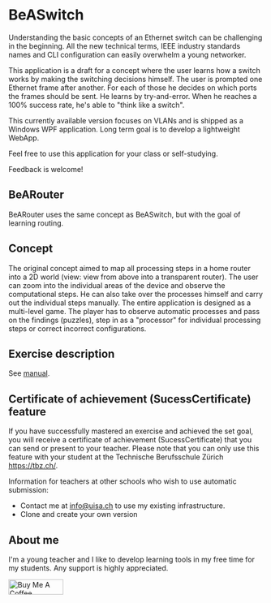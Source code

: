 # BeASwitch

Understanding the basic concepts of an Ethernet switch can be challenging in the beginning. All the new technical terms, IEEE industry standards names and CLI configuration can easily overwhelm a young networker. 

This application is a draft for a concept where the user learns how a switch works by making the switching decisions himself. 
The user is prompted one Ethernet frame after another. For each of those he decides on which ports the frames should be sent. He learns by try-and-error. When he reaches a 100% success rate, he's able to "think like a switch". 

This currently available version focuses on VLANs and is shipped as a Windows WPF application. Long term goal is to develop a lightweight WebApp. 

Feel free to use this application for your class or self-studying. 

Feedback is welcome!  

## BeARouter

BeARouter uses the same concept as BeASwitch, but with the goal of learning routing.

## Concept

The original concept aimed to map all processing steps in a home router into a 2D world (view: view from above into a transparent router). The user can zoom into the individual areas of the device and observe the computational steps. He can also take over the processes himself and carry out the individual steps manually. The entire application is designed as a multi-level game. The player has to observe automatic processes and pass on the findings (puzzles), step in as a "processor" for individual processing steps or correct incorrect configurations.

## Exercise description

See [manual](manual).

## Certificate of achievement (SucessCertificate) feature

If you have successfully mastered an exercise and achieved the set goal, you will receive a certificate of achievement (SucessCertificate) that you can send or present to your teacher. Please note that you can only use this feature with your student at the Technische Berufsschule Zürich https://tbz.ch/. 

Information for teachers at other schools who wish to use automatic submission:
- Contact me at info@uisa.ch to use my existing infrastructure.
- Clone and create your own version

## About me

I'm a young teacher and I like to develop learning tools in my free time for my students. Any support is highly appreciated. 

<a href="https://www.buymeacoffee.com/muqiuq" target="_blank"><img src="https://cdn.buymeacoffee.com/buttons/v2/default-yellow.png" alt="Buy Me A Coffee" style="height: 30px !important;width: 108px !important;" width="200"></a>
